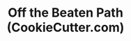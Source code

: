 ---
title: "Off the Beaten Path (CookieCutter.com)"
url: /pleasant-valley/off-the-beaten-path-cookiecutter-com-royal-street/
shop: shop
---